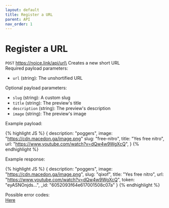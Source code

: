 ```yaml
---
layout: default
title: Register a URL
parent: API
nav_order: 1
---
```


# Register a URL

`POST` https://noice.link/api/url\
Creates a new short URL\
Required payload parameters:

- `url` (string): The unshortified URL

Optional payload parameters:

- `slug` (string): A custom slug
- `title` (string): The preview's title
- `description` (string): The preview's description
- `image` (string): The preview's image

Example payload:

<!-- prettier-ignore -->
{% highlight JS %}
{
    description: "poggers",
    image: "https://cdn.macedon.ga/image.png"
    slug: "free-nitro",
    title: "Yes free nitro",
    url: "https://www.youtube.com/watch?v=dQw4w9WgXcQ",
}
{% endhighlight %}

Example response:

<!-- prettier-ignore -->
{% highlight JS %}
{
    description: "poggers",
    image: "https://cdn.macedon.ga/image.png",
    slug: "qixof",
    title: "Yes free nitro",
    url: "https://www.youtube.com/watch?v=dQw4w9WgXcQ",
    token: "eyASNOnjds...",
    \_id: "6052093f64e617001508c07a"
}
{% endhighlight %}

Possible error codes:\
[Here](https://docs.noice.link/errors)

